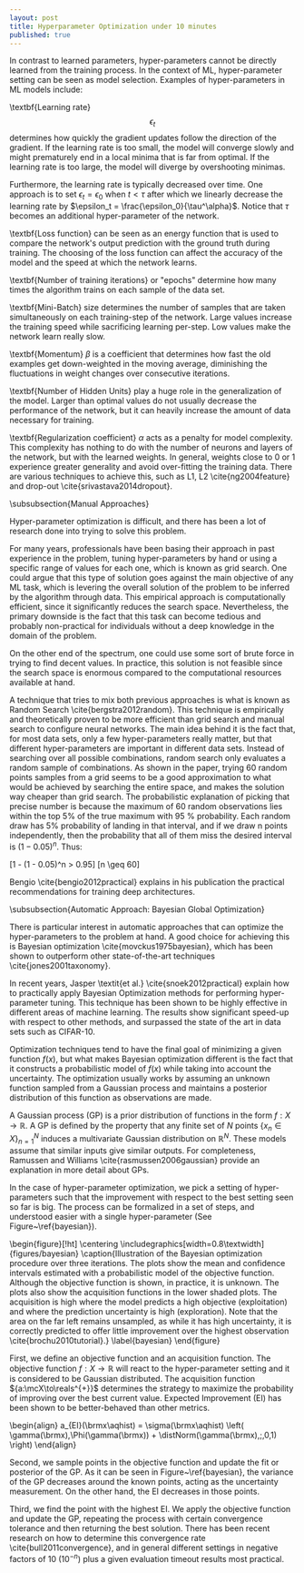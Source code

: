 ```yaml
---
layout: post
title: Hyperparameter Optimization under 10 minutes
published: true
---
```


In contrast to learned parameters, hyper-parameters cannot be directly learned from the training process. In the context of ML, hyper-parameter setting can be seen as model selection. Examples of hyper-parameters in ML models include:

\textbf{Learning rate} $$\epsilon_t$$ determines how quickly the gradient updates follow the direction of the gradient. If the learning rate is too small, the model will converge slowly and might prematurely end in a local minima that is far from optimal. If the learning rate is too large, the model will diverge by overshooting minimas. 

Furthermore, the learning rate is typically decreased over time. One approach is to set $\epsilon_t = \epsilon_0$ when $t < \tau$ after which we linearly decrease the learning rate by $\epsilon_t = \frac{\epsilon_0}{\tau^\alpha}$. Notice that $\tau$ becomes an additional hyper-parameter of the network.

\textbf{Loss function} can be seen as an energy function that is used to compare the network's output prediction with the ground truth during training. The choosing of the loss function can affect the accuracy of the model and the speed at which the network learns.

\textbf{Number of training iterations} or "epochs" determine how many times the algorithm trains on each sample of the data set.

\textbf{Mini-Batch} size determines the number of samples that are taken simultaneously on each training-step of the network. Large values increase the training speed while sacrificing learning per-step. Low values make the network learn really slow.

\textbf{Momentum} $\beta$ is a coefficient that determines how fast the old examples get down-weighted in the moving average, diminishing the fluctuations in weight changes over consecutive iterations.

\textbf{Number of Hidden Units} play a huge role in the generalization of the model. Larger than optimal values do not usually decrease the performance of the network, but it can heavily increase the amount of data necessary for training.

\textbf{Regularization coefficient} $\alpha$ acts as a penalty for model complexity. This complexity has nothing to do with the number of neurons and layers of the network, but with the learned weights. In general, weights close to 0 or 1 experience greater generality and avoid over-fitting the training data. There are various techniques to achieve this, such as L1, L2 \cite{ng2004feature} and drop-out \cite{srivastava2014dropout}.

\subsubsection{Manual Approaches}

Hyper-parameter optimization is difficult, and there has been a lot of research done into trying to solve this problem. 

For many years, professionals have been basing their approach in past experience in the problem, tuning hyper-parameters by hand or using a specific range of values for each one, which is known as grid search. One could argue that this type of solution goes against the main objective of any ML task, which is levering the overall solution of the problem to be inferred by the algorithm through data. This empirical approach is computationally efficient, since it significantly reduces the search space. Nevertheless, the primary downside is the fact that this task can become tedious and probably non-practical for individuals without a deep knowledge in the domain of the problem.

On the other end of the spectrum, one could use some sort of brute force in trying to find decent values. In practice, this solution is not feasible since the search space is enormous compared to the computational resources available at hand.

A technique that tries to mix both previous approaches is what is known as Random Search \cite{bergstra2012random}. This technique is empirically and theoretically proven to be more efficient than grid search and manual search to configure neural networks. The main idea behind it is the fact that, for most data sets, only a few hyper-parameters really matter, but that different hyper-parameters are important in different data sets. Instead of searching over all possible combinations, random search only evaluates a random sample of combinations. As shown in the paper, trying 60 random points samples from a grid seems to be a good approximation to what would be achieved by searching the entire space, and makes the solution way cheaper than grid search. The probabilistic explanation of picking that precise number is because the maximum of 60 random observations lies within the top 5\% of the true maximum with 95 \% probability. Each random draw has 5\% probability of landing in that interval, and if we draw n points independently, then the probability that all of them miss the desired interval is $(1-0.05)^n$. Thus:

\[1 - (1 - 0.05)^n > 0.95\]
\[n \geq 60\]

Bengio \cite{bengio2012practical} explains in his publication the practical recommendations for training deep architectures. 

\subsubsection{Automatic Approach: Bayesian Global Optimization}

There is particular interest in automatic approaches that can optimize the hyper-parameters to the problem at hand. A good choice for achieving this is Bayesian optimization \cite{movckus1975bayesian}, which has been shown to outperform other state-of-the-art techniques \cite{jones2001taxonomy}.

In recent years, Jasper \textit{et al.} \cite{snoek2012practical} explain how to practically apply Bayesian Optimization methods for performing hyper-parameter tuning. This technique has been shown to be highly effective in different areas of machine learning. The results show significant speed-up with respect to other methods, and surpassed the state of the art in data sets such as CIFAR-10.

Optimization techniques tend to have the final goal of minimizing a given function $f(x)$, but what makes Bayesian optimization different is the fact that it constructs a probabilistic model of $f(x)$ while taking into account the uncertainty. The optimization usually works by assuming an unknown function sampled from a Gaussian process and maintains a posterior distribution of this function as observations are made.

A Gaussian process (GP) is a prior distribution of functions in the form $f:X \rightarrow \mathbb{R}$. A GP is defined by the property that any finite set of $N$ points $\{x_n \in X\}^{N}_{n=1}$ induces a multivariate Gaussian distribution on $\mathbb{R}^N$. These models assume that similar inputs give similar outputs. For completeness, Ramussen and Williams \cite{rasmussen2006gaussian} provide an explanation in more detail about GPs.

In the case of hyper-parameter optimization, we pick a setting of hyper-parameters such that the improvement with respect to the best setting seen so far is big. The process can be formalized in a set of steps, and understood easier with a single hyper-parameter (See Figure~\ref{bayesian}).

\begin{figure}[!ht]
\centering
\includegraphics[width=0.8\textwidth]{figures/bayesian}
\caption{Illustration of the Bayesian optimization procedure over three iterations. The plots show the mean and confidence intervals estimated with a probabilistic model of the objective function. Although the objective function is shown, in practice, it is unknown. The plots also show the acquisition functions in the lower shaded plots. The acquisition is high where the model predicts a high objective (exploitation) and where the prediction uncertainty is high (exploration). Note that the area on the far left remains unsampled, as while it has high uncertainty, it is correctly predicted to offer little improvement over the highest observation \cite{brochu2010tutorial}.}
\label{bayesian}
\end{figure}

First, we define an objective function and an acquisition function. The objective function $f:X \rightarrow \mathbb{R}$ will react to the hyper-parameter setting and it is considered to be Gaussian distributed. The acquisition function ${a:\mcX\to\reals^{+}}$ determines the strategy to maximize the probability of improving over the best current value. Expected Improvement (EI) has been shown to be better-behaved than other metrics.

\begin{align}
  a_{EI}(\brmx\aqhist) = \sigma(\brmx\aqhist)
  \left(
  \gamma(\brmx)\,\Phi(\gamma(\brmx)) + \distNorm(\gamma(\brmx)\,;\,0,1)
  \right)
\end{align}

Second, we sample points in the objective function and update the fit or posterior of the GP. As it can be seen in Figure~\ref{bayesian}, the variance of the GP decreases around the known points, acting as the uncertainty measurement. On the other hand, the EI decreases in those points.

Third, we find the point with the highest EI. We apply the objective function and update the GP, repeating the process with certain convergence tolerance and then returning the best solution. There has been recent research on how to determine this convergence rate \cite{bull2011convergence}, and in general different settings in negative factors of 10 ($10^{-n}$) plus a given evaluation timeout results most practical.
